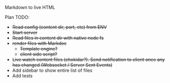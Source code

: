 Markdown to live HTML

Plan TODO:
- ~~Read config (content dir, port, etc) from ENV~~
- ~~Start server~~
- ~~Read files in content dir with native node fs~~
- ~~render files with Markdoc~~
  - ~~Template engine?~~
  - ~~client side script?~~
- ~~Live watch content files (chokidar?). Send notification to client once any has changed (Websocket / Server Sent Events)~~
- Add sidebar to show entire list of files
- Add tests